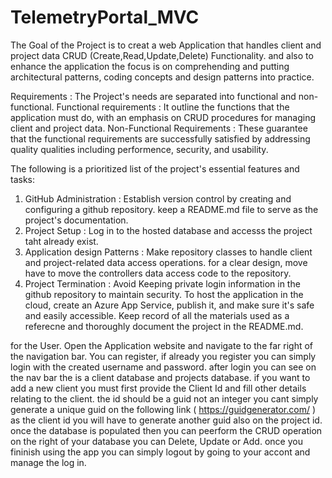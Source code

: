 # TelemetryPortal_MVC

The Goal of the Project is to creat a web Application that handles client and project data CRUD (Create,Read,Update,Delete) Functionality. and also to enhance the application the focus is on comprehending and putting architectural patterns, coding concepts and design patterns into practice.

Requirements : 
The Project's needs are separated into functional and non-functional.
Functional requirements : It outline the functions that the application must do, with an emphasis on CRUD procedures for managing client and project data.
Non-Functional Requirements : These guarantee that the functional requirements are successfully satisfied by addressing quality qualities including performence, security, and usability.

The following is a prioritized list of the project's essential features and tasks:
1) GitHub Administration : Establish version control by creating and configuring a github repository. keep a README.md file to serve as the project's documentation.
2) Project Setup : Log in to the hosted database and accesss the project taht already exist.
3) Application design Patterns : Make repository classes to handle client and project-related data access operations. for a clear design, move have to move the controllers data access code to the repository.
4) Project Termination : Avoid Keeping private login information in the github repository to maintain security. To host the application in the cloud, create an Azure App Service, publish it, and make sure it's safe and easily accessible. Keep record of all the materials used as a referecne and thoroughly document the project in the README.md.

for the User.
Open the Application website and navigate to the far right of the navigation bar.
You can register, if already you register you can simply login with the created username and password.
after login you can see on the nav bar the is a client database and projects database.
if you want to add a new client you must first provide the Client Id and fill other details relating to the client.
the id should be a guid not an integer
you cant simply generate a unique guid on the following link ( https://guidgenerator.com/ )  as the client id you will have to generate another guid also on the project id.
once the database is populated then you can peerform the CRUD operation on the right of your database
you can Delete, Update or Add.
once you fininish using the app you can simply logout by going to your accont and manage the log in.
